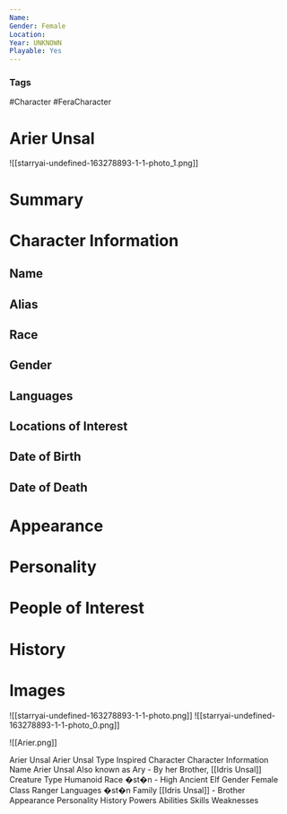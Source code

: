 ```yaml
---
Name: 
Gender: Female
Location: 
Year: UNKNOWN
Playable: Yes
---
```


### Tags
#Character #FeraCharacter 

# Arier Unsal
![[starryai-undefined-163278893-1-1-photo_1.png]]

# Summary


# Character Information

## Name

## Alias

## Race

## Gender

## Languages

## Locations of Interest

## Date of Birth

## Date of Death

# Appearance

# Personality

# People of Interest

# History

# Images
![[starryai-undefined-163278893-1-1-photo.png]]
![[starryai-undefined-163278893-1-1-photo_0.png]]

![[Arier.png]]


Arier Unsal  Arier Unsal 
Type 
Inspired Character 
Character Information 
Name 
Arier Unsal 
Also known as 
Ary - By her Brother, [[Idris Unsal]]
Creature Type 
Humanoid 
Race 
�st�n - High Ancient Elf 
Gender 
Female 
Class 
Ranger 
Languages 
�st�n 
Family 
[[Idris Unsal]] - Brother 
Appearance
Personality
History
Powers
Abilities
Skills
Weaknesses